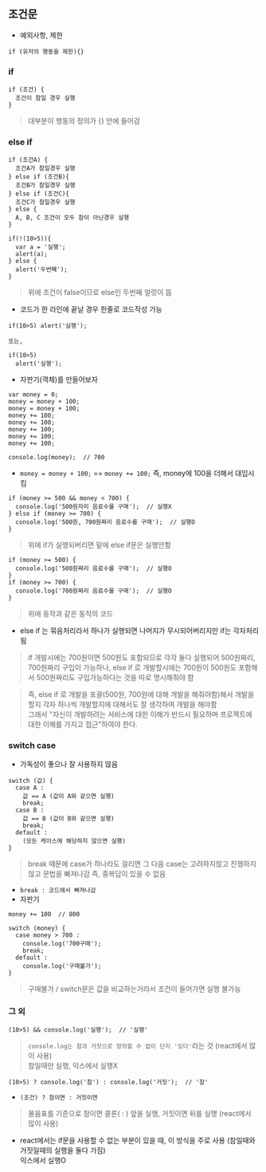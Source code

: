 ## 조건문
- 예외사항, 제한
```
if (유저의 행동을 제한){}
```
### if
```
if (조건) {
  조건이 참일 경우 실행
}
```
> 대부분이 행동의 정의가 {} 안에 들어감

### else if
```
if (조건A) {
  조건A가 참일경우 실행
} else if (조건B){
  조건B가 참일경우 실행
} else if (조건C){
  조건C가 참일경우 실행
} else {
  A, B, C 조건이 모두 참이 아닌경우 실행
}
```
```
if(!(10>5)){
  var a = '실행';
  alert(a);
} else {
  alert('두번째');
}
```
> 위에 조건이 false이므로 else인 두번째 얼럿이 뜸
- 코드가 한 라인에 끝날 경우 한줄로 코드작성 가능
```
if(10>5) alert('실행');

또는,

if(10>5)
  alert('실행');
```
- 자판기(객체)를 만들어보자
```
var money = 0;
money = money + 100;
money = money + 100;
money += 100;
money += 100;
money += 100;
money += 100;
money += 100;

console.log(money);  // 700
```
- `money = money + 100;` == `money += 100;` 즉, money에 100을 더해서 대입시킴
```
if (money >= 500 && money < 700) {
  console.log('500원자리 음료수를 구매');  // 실행X
} else if (money >= 700) {
  console.log('500원, 700원짜리 음료수를 구매');  // 실행O
}
```
> 위에 if가 실행되버리면 밑에 else if문은 실행안함
```
if (money >= 500) {
  console.log('500원짜리 음료수를 구매');  // 실행O
}
if (money >= 700) {
  console.log('700원짜리 음료수를 구매');  // 실행O
}
```
> 위에 동작과 같은 동작의 코드

- else if 는 묶음처리라서 하나가 실행되면 나머지가 무시되어버리지만 if는 각자처리 됨

> if 개발시에는 700원이면 500원도 포함되므로 각각 둘다 실행되어 500원짜리, 700원짜리 구입이 가능하나, else if 로 개발할시에는 700원이 500원도 포함해서 500원짜리도 구입가능하다는 것을 따로 명시해줘야 함

> 즉, else if 로 개발을 포괄(500원, 700원에 대해 개발을 해줘야함)해서 개발을 할지 각자 하나씩 개발할지에 대해서도 잘 생각하여 개발을 해야함<br/>그래서 "자신이 개발하려는 서비스에 대한 이해가 반드시 필요하며 프로젝트에 대한 이해를 가지고 접근"하여야 한다.

### switch case
- 가독성이 좋으나 잘 사용하지 않음
```
switch (값) {
  case A :
    값 == A (값이 A와 같으면 실행)
    break;
  case B :
    값 == B (값이 B와 같으면 실행)
    break;
  default :
    (모든 케이스에 해당하지 않으면 실행)
}
```
> break 때문에 case가 하나라도 걸리면 그 다음 case는 고려하지않고 진행하지 않고 문법을 빠져나감 즉, 중복답이 있을 수 없음
- `break : 코드에서 빠져나감`
- 자판기
```
money += 100  // 800

switch (money) {
  case money > 700 :
    console.log('700구매');
    break;
  default :
    console.log('구매불가');
}
```
> 구매불가 / switch문은 값을 비교하는거라서 조건이 들어가면 실행 불가능

### 그 외
```
(10>5) && console.log('실행');  // '실행'
```
> `console.log는 참과 거짓으로 정의할 수 없이 단지 '있다'`라는 것 (react에서 많이 사용)<br/>참일때만 실행, 익스에서 실행X
```
(10>5) ? console.log('참') : console.log('거짓');  // '참'
```
- `(조건) ? 참이면 : 거짓이면`
> 물음표를 기준으로 참이면 콜론( : ) 앞을 실행, 거짓이면 뒤를 실행 (react에서 많이 사용)
- react에서는 if문을 사용할 수 없는 부분이 있을 때, 이 방식을 주로 사용 (참일때와 거짓일때의 실행을 둘다 가짐)<br/>익스에서 실행O
